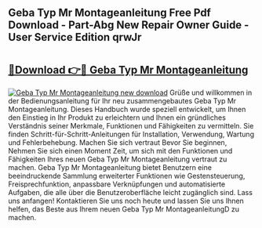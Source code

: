## Geba Typ Mr Montageanleitung Free Pdf Download - Part-Abg New Repair Owner Guide - User Service Edition qrwJr

# <h2><a href="http://df8arte.blite.top/?on=Geba+Typ+Mr+Montageanleitung">🔗Download 👉🔴 Geba Typ Mr Montageanleitung</a></h2>

[![Geba Typ Mr Montageanleitung new download](https://i.imgur.com/lujVjoI.png)](http://df8arte.blite.top/?on=Geba+Typ+Mr+Montageanleitung)
Grüße und willkommen in der Bedienungsanleitung für Ihr neu zusammengebautes Geba Typ Mr Montageanleitung. Dieses Handbuch wurde speziell entwickelt, um Ihnen den Einstieg in Ihr Produkt zu erleichtern und Ihnen ein gründliches Verständnis seiner Merkmale, Funktionen und Fähigkeiten zu vermitteln. Sie finden Schritt-für-Schritt-Anleitungen für Installation, Verwendung, Wartung und Fehlerbehebung. Machen Sie sich vertraut Bevor Sie beginnen, Nehmen Sie sich einen Moment Zeit, um sich mit den Funktionen und Fähigkeiten Ihres neuen Geba Typ Mr Montageanleitung vertraut zu machen. Geba Typ Mr Montageanleitung bietet Benutzern eine beeindruckende Sammlung erweiterter Funktionen wie Gestensteuerung, Freisprechfunktion, anpassbare Verknüpfungen und automatisierte Aufgaben, die alle über die Benutzeroberfläche leicht zugänglich sind. Lass uns anfangen! Kontaktieren Sie uns noch heute und lassen Sie uns Ihnen helfen, das Beste aus Ihrem neuen Geba Typ Mr MontageanleitungD zu machen.
